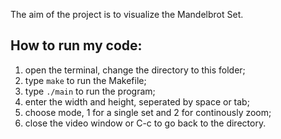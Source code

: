 The aim of the project is to visualize the Mandelbrot Set.
## How to run my code: 


1. open the terminal, change the directory to this folder;
2. type `make` to run the Makefile;
3. type `./main` to run the program; 
4. enter the width and height, seperated by space or tab;
5. choose mode, 1 for a single set and 2 for continously zoom;
6. close the video window or C-c to go back to the directory.
